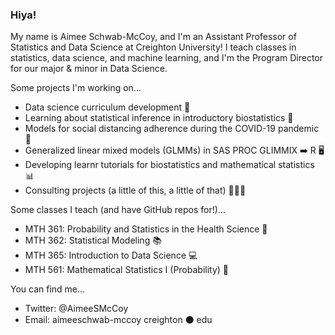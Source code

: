### Hiya!

My name is Aimee Schwab-McCoy, and I'm an Assistant Professor of Statistics and Data Science at Creighton University! I teach classes in statistics, data science, and machine learning, and I'm the Program Director for our major & minor in Data Science.

Some projects I'm working on...

- Data science curriculum development 🏫
- Learning about statistical inference in introductory biostatistics 🧬
- Models for social distancing adherence during the COVID-19 pandemic 🦠
- Generalized linear mixed models (GLMMs) in SAS PROC GLIMMIX ➡️ R 🖥
- Developing learnr tutorials for biostatistics and mathematical statistics 📊
- Consulting projects (a little of this, a little of that) 🐝🏥🥇

Some classes I teach (and have GitHub repos for!)...

- MTH 361: Probability and Statistics in the Health Science 💉
- MTH 362: Statistical Modeling 📚
- MTH 365: Introduction to Data Science 💻
- MTH 561: Mathematical Statistics I (Probability) 🎲

You can find me...

- Twitter: @AimeeSMcCoy
- Email: aimeeschwab-mccoy <AT> creighton ⚫️ edu
  

